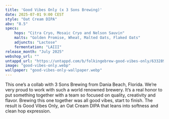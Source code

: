 ```yaml
---
title: 'Good Vibes Only (x 3 Sons Brewing)'
date: 2025-07-01 9:00 CEST
style: "Oat Cream DIPA"
abv: "8.5"
specs:
    hops: "Citra Cryo, Mosaic Cryo and Nelson Sauvin"
    malts: "Golden Promise, Wheat, Malted Oats, Flaked Oats"
    adjuncts: "Lactose"
    fermentation: "LAIII"
release_month: "July 2025"
webshop_url: ""
untappd_url: "https://untappd.com/b/folkingebrew-good-vibes-only/6332890"
image: "good-vibes-only.webp"
wallpaper: "good-vibes-only-wallpaper.webp"
---
```


This one’s a collab with 3 Sons Brewing from Dania Beach, Florida. We’re very proud to work with such a world renowned brewery. It’s a real honor to put something together with a team so focused on quality, creativity and flavor. Brewing this one together was all good vibes, start to finish. The result is Good Vibes Only, an Oat Cream DIPA that leans into softness and clean hop expression.

